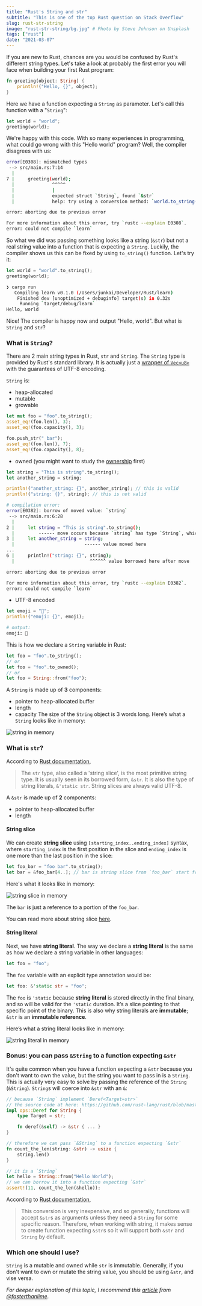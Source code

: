 ```yaml
---
title: "Rust's String and str"
subtitle: "This is one of the top Rust question on Stack Overflow"
slug: rust-str-string
image: "rust-str-string/bg.jpg" # Photo by Steve Johnson on Unsplash
tags: ["rust"]
date: "2021-03-07"
---
```


If you are new to Rust, chances are you would be confused by Rust's different string types. Let's take a look at probably the first error you will face when building your first Rust program:

```rust
fn greeting(object: String) {
    println!("Hello, {}", object);
}
```

Here we have a function expecting a `String` as parameter. Let's call this function with a "`String`":

```rust
let world = "world";
greeting(world);
```

We're happy with this code. With so many experiences in programming, what could go wrong with this "Hello world" program? Well, the compiler disagrees with us:

```bash
error[E0308]: mismatched types
 --> src/main.rs:7:14
  |
7 |     greeting(world);
  |              ^^^^^
  |              |
  |              expected struct `String`, found `&str`
  |              help: try using a conversion method: `world.to_string()`

error: aborting due to previous error

For more information about this error, try `rustc --explain E0308`.
error: could not compile `learn`
```

So what we did was passing something looks like a string (`&str`) but not a real string value into a function that is expecting a `String`. Luckily, the compiler shows us this can be fixed by using `to_string()` function. Let's try it:

```rust
let world = "world".to_string();
greeting(world);
```

```bash
❯ cargo run
   Compiling learn v0.1.0 (/Users/junkai/Developer/Rust/learn)
    Finished dev [unoptimized + debuginfo] target(s) in 0.32s
     Running `target/debug/learn`
Hello, world
```

Nice! The compiler is happy now and output "Hello, world". But what is `String` and `str`?

### What is `String`?

There are 2 main string types in Rust, `str` and `String`. The `String` type is provided by Rust's standard library. It is actually just a [wrapper of `Vec<u8>`](https://github.com/rust-lang/rust/blob/master/library/alloc/src/string.rs#L272-L281) with the guarantees of UTF-8 encoding.

`String` is:

- heap-allocated
- mutable
- growable

```rust
let mut foo = "foo".to_string();
asset_eq!(foo.len(), 3);
asset_eq!(foo.capacity(), 3);

foo.push_str(" bar");
asset_eq!(foo.len(), 7);
asset_eq!(foo.capacity(), 8);
```

- owned (you might want to study the [ownership](https://doc.rust-lang.org/stable/book/ch04-01-what-is-ownership.html) first)

```rust
let string = "This is string".to_string();
let another_string = string;

println!("another_string: {}", another_string); // this is valid
println!("string: {}", string); // this is not valid
```

```bash
# compilation error:
error[E0382]: borrow of moved value: `string`
 --> src/main.rs:6:28
  |
2 |     let string = "This is string".to_string();
  |         ------ move occurs because `string` has type `String`, which does not implement the `Copy` trait
3 |     let another_string = string;
  |                          ------ value moved here
...
6 |     println!("string: {}", string);
  |                            ^^^^^^ value borrowed here after move

error: aborting due to previous error

For more information about this error, try `rustc --explain E0382`.
error: could not compile `learn`
```

- UTF-8 encoded

```rust
let emoji = "🤔";
println!("emoji: {}", emoji);
```

```bash
# output:
emoji: 🤔
```

This is how we declare a `String` variable in Rust:

```rust
let foo = "foo".to_string();
// or
let foo = "foo".to_owned();
// or
let foo = String::from("foo");
```

A `String` is made up of **3** components:

- pointer to heap-allocated buffer
- length
- capacity
  The size of the `String` object is 3 words long. Here’s what a `String` looks like in memory:

![string in memory](string.png)

### What is `str`?

According to [Rust documentation](https://doc.rust-lang.org/std/primitive.str.html),

> The `str` type, also called a 'string slice', is the most primitive string type. It is usually seen in its borrowed form, `&str`. It is also the type of string literals, `&'static str`.
> String slices are always valid UTF-8.

A `&str` is made up of **2** components:

- pointer to heap-allocated buffer
- length

#### String slice

We can create **string slice** using `[starting_index..ending_index]` syntax, where `starting_index` is the first position in the slice and `ending_index` is one more than the last position in the slice:

```rust
let foo_bar = "foo bar".to_string();
let bar = &foo_bar[4..]; // bar is string slice from `foo_bar` start from index 4 to the last byte of `foo_bar`
```

Here's what it looks like in memory:

![string slice in memory](string-slice.png)

The `bar` is just a reference to a portion of the `foo_bar`.

You can read more about string slice [here](https://doc.rust-lang.org/book/ch04-03-slices.html).

#### String literal

Next, we have **string literal**. The way we declare a **string literal** is the same as how we declare a string variable in other languages:

```rust
let foo = "foo";
```

The `foo` variable with an explicit type annotation would be:

```rust
let foo: &'static str = "foo";
```

The `foo` is `'static` because **string literal** is stored directly in the final binary, and so will be valid for the `'static` duration. It’s a slice pointing to that specific point of the binary. This is also why string literals are **immutable**; `&str` is an **immutable reference**.

Here’s what a string literal looks like in memory:

![string literal in memory](string-literal.png)

### Bonus: you can pass `&String` to a function expecting `&str`

It's quite common when you have a function expecting a `&str` because you don't want to own the value, but the string you want to pass in is a `String`. This is actually very easy to solve by passing the reference of the `String` (`&String`). `String`s will coerce into `&str` with an `&`:

```rust
// because `String` implement `Deref<Target=str>`
// the source code at here: https://github.com/rust-lang/rust/blob/master/library/alloc/src/string.rs#L2135-L2143
impl ops::Deref for String {
    type Target = str;

    fn deref(&self) -> &str { ... }
}

// therefore we can pass `&String` to a function expecting `&str`
fn count_the_len(string: &str) -> usize {
    string.len()
}

// it is a `String`
let hello = String::from("Hello World");
// we can borrow it into a function expecting `&str`
assert!(11, count_the_len(&hello));

```

According to [Rust documentation](https://doc.rust-lang.org/std/string/struct.String.html#deref),

> This conversion is very inexpensive, and so generally, functions will accept `&str`s as arguments unless they need a `String` for some specific reason.
> Therefore, when working with string, it makes sense to create function expecting `&str`s so it will support both `&str` and `String` by default.

### Which one should I use?

`String` is a mutable and owned while `str` is immutable. Generally, if you don't want to own or mutate the string value, you should be using `&str`, and vise versa.

_For deeper explanation of this topic, I recommend this [article](https://fasterthanli.me/articles/working-with-strings-in-rust) from [@fasterthanlime](https://twitter.com/fasterthanlime)._
